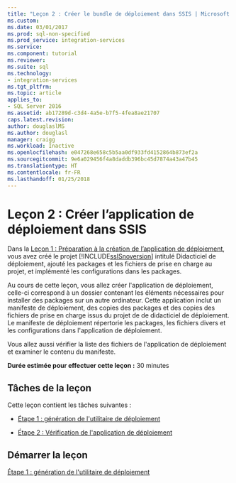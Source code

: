 ```yaml
---
title: "Leçon 2 : Créer le bundle de déploiement dans SSIS | Microsoft Docs"
ms.custom: 
ms.date: 03/01/2017
ms.prod: sql-non-specified
ms.prod_service: integration-services
ms.service: 
ms.component: tutorial
ms.reviewer: 
ms.suite: sql
ms.technology:
- integration-services
ms.tgt_pltfrm: 
ms.topic: article
applies_to:
- SQL Server 2016
ms.assetid: ab17289d-c3d4-4a5e-b7f5-4fea8ae21707
caps.latest.revision: 
author: douglaslMS
ms.author: douglasl
manager: craigg
ms.workload: Inactive
ms.openlocfilehash: e047268e658c5b5aa0df933fd4152864b873ef2a
ms.sourcegitcommit: 9e6a029456f4a8daddb396bc45d7874a43a47b45
ms.translationtype: HT
ms.contentlocale: fr-FR
ms.lasthandoff: 01/25/2018
---
```

# <a name="lesson-2-create-the-deployment-bundle-in-ssis"></a>Leçon 2 : Créer l’application de déploiement dans SSIS
Dans la [Leçon 1 : Préparation à la création de l’application de déploiement](../integration-services/lesson-1-preparing-to-create-the-deployment-bundle.md), vous avez créé le projet [!INCLUDE[ssISnoversion](../includes/ssisnoversion-md.md)] intitulé Didacticiel de déploiement, ajouté les packages et les fichiers de prise en charge au projet, et implémenté les configurations dans les packages.  
  
Au cours de cette leçon, vous allez créer l'application de déploiement, celle-ci correspond à un dossier contenant les éléments nécessaires pour installer des packages sur un autre ordinateur. Cette application inclut un manifeste de déploiement, des copies des packages et des copies des fichiers de prise en charge issus du projet de de didacticiel de déploiement. Le manifeste de déploiement répertorie les packages, les fichiers divers et les configurations dans l'application de déploiement.  
  
Vous allez aussi vérifier la liste des fichiers de l'application de déploiement et examiner le contenu du manifeste.  
  
**Durée estimée pour effectuer cette leçon :** 30 minutes  
  
## <a name="lesson-tasks"></a>Tâches de la leçon  
Cette leçon contient les tâches suivantes :  
  
-   [Étape 1 : génération de l'utilitaire de déploiement](../integration-services/lesson-2-1-building-the-deployment-utility.md)  
  
-   [Étape 2 : Vérification de l'application de déploiement](../integration-services/lesson-2-2-verifying-the-deployment-bundle.md)  
  
## <a name="start-the-lesson"></a>Démarrer la leçon  
[Étape 1 : génération de l'utilitaire de déploiement](../integration-services/lesson-2-1-building-the-deployment-utility.md)  
  
  
  
